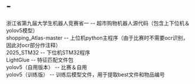 # -
浙江省第九届大学生机器人竞赛省一 -- 超市购物机器人源代码（包含上下位机＆yolov5模型）  
shopping_Atlas-master -- 上位机python主程序（由于比赛时不需要ocr识别，因此对ocr部分作注释）  
2025_STM32 -- 下位机STM32程序  
LightGlue -- 特征匹配文件包  
yolov5（自用版本） -- 比赛＆自用  
yolov5（训练版） -- 训练后模型文件，用于提取best文件和物品编号  
